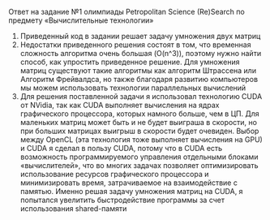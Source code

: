 Ответ на задание №1 олимпиады Petropolitan Science (Re)Search по предмету «Вычислительные технологии» 

1. Приведенный код в задании решает задачу умножения двух матриц
2. Недостатки приведенного решения состоят в том, что временная сложность алгоритма очень большая (O(n^3)), поэтому нужно найти способ, как упростить приведенное решение. Для умножения матриц существуют такие алгоритмы как алгоритм Штрассена или Алгоритм Фрейвалдса, но также благодаря развитию компьютеров мы можем использовать технологии параллельных вычислений
3. Для решения поставленной задачи я использовал технологию CUDA от NVidia, так как CUDA выполняет вычисления на ядрах графического процессора, которых намного больше, чем в ЦП. Для маленьких матриц может быть и не будет выиграша в скорости, но при больших матрицах выигрыш в скорости будет очевиден. Выбор между OpenCL (эта технология тоже выполняет вычисления на GPU) и CUDA я сделал в пользу CUDA, потому что в CUDA есть возможность программируемого управления отдельными блоками «вычислителей», что во многих задачах позволяет оптимизировать использование ресурсов графического процессора и минимизировать время, затрачиваемое на взаимодействие с памятью. Именно решая задачу умножения матриц на CUDA, я попытался увелитить быстродействие программы за счет использования shared-памяти
